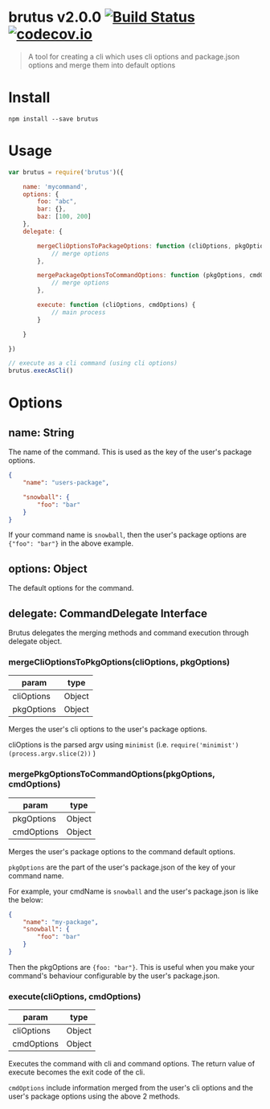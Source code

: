 # brutus v2.0.0 [![Build Status](https://travis-ci.org/kt3k/brutus.svg)](https://travis-ci.org/kt3k/brutus) [![codecov.io](https://codecov.io/github/kt3k/brutus/coverage.svg?branch=master)](https://codecov.io/github/kt3k/brutus?branch=master)

> A tool for creating a cli which uses cli options and package.json options and merge them into default options

# Install

```
npm install --save brutus
```

# Usage

```js
var brutus = require('brutus')({

    name: 'mycommand',
    options: {
        foo: "abc",
        bar: {},
        baz: [100, 200]
    },
    delegate: {

        mergeCliOptionsToPackageOptions: function (cliOptions, pkgOptions) {
            // merge options
        },

        mergePackageOptionsToCommandOptions: function (pkgOptions, cmdOptions) {
            // merge options
        },

        execute: function (cliOptions, cmdOptions) {
            // main process
        }

    }

})

// execute as a cli command (using cli options)
brutus.execAsCli()
```

# Options

## name: String

The name of the command. This is used as the key of the user's package options.

```json
{
    "name": "users-package",

    "snowball": {
        "foo": "bar"
    }
}
```

If your command name is `snowball`, then the user's package options are `{"foo": "bar"}` in the above example.

## options: Object

The default options for the command.

## delegate: CommandDelegate Interface

Brutus delegates the merging methods and command execution through delegate object.

### mergeCliOptionsToPkgOptions(cliOptions, pkgOptions)

param      | type
-----------|-----
cliOptions | Object
pkgOptions | Object

Merges the user's cli options to the user's package options.

cliOptions is the parsed argv using `minimist` (i.e. `require('minimist')(process.argv.slice(2))` )

### mergePkgOptionsToCommandOptions(pkgOptions, cmdOptions)

param      | type
-----------|-----
pkgOptions | Object
cmdOptions | Object

Merges the user's package options to the command default options.

`pkgOptions` are the part of the user's package.json of the key of your command name.

For example, your cmdName is `snowball` and the user's package.json is like the below:

```json
{
    "name": "my-package",
    "snowball": {
        "foo": "bar"
    }
}
```

Then the pkgOptions are `{foo: "bar"}`. This is useful when you make your command's behaviour configurable by the user's package.json.

### execute(cliOptions, cmdOptions)

param      | type
-----------|-----
cliOptions | Object
cmdOptions | Object

Executes the command with cli and command options. The return value of execute becomes the exit code of the cli.

`cmdOptions` include information merged from the user's cli options and the user's package options using the above 2 methods.
